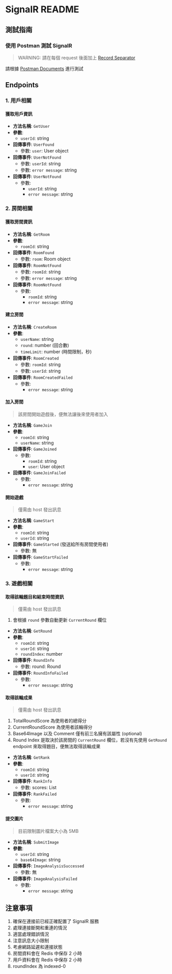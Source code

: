 # SignalR README

## 測試指南

### 使用 Postman 測試 SignalR

> WARNING: 請在每個 request 後面加上 [Record Separator](https://symbl.cc/en/001E/)

請根據 [Postman Documents](https://warped-robot-79802.postman.co/workspace/My-Workspace~3161c694-30f3-4b7e-8bb0-23d06a01cf20/ws-raw-request/67ffb3afac0e77435e200472) 進行測試 

## Endpoints

### 1. 用戶相關
#### 獲取用戶資訊
- **方法名稱**: `GetUser`
- **參數**:
  - `userId`: string
- **回傳事件**: `UserFound`
  - 參數: `user`: User object
- **回傳事件**: `UserNotFound`
  - 參數: `userId`: string
  - 參數: `error message`: string
- **回傳事件**: `UserNotFound`
  - 參數:
    - `userId`: string
    - `error message`: string

### 2. 房間相關
#### 獲取房間資訊
- **方法名稱**: `GetRoom`
- **參數**:
  - `roomId`: string
- **回傳事件**: `RoomFound`
  - 參數: `room`: Room object
- **回傳事件**: `RoomNotFound`
  - 參數: `roomId`: string
  - 參數: `error message`: string
- **回傳事件**: `RoomNotFound`
  - 參數:
    - `roomId`: string
    - `error message`: string

#### 建立房間
- **方法名稱**: `CreateRoom`
- **參數**:
  - `userName`: string
  - `round`: number (回合數)
  - `timeLimit`: number (時間限制，秒)
- **回傳事件**: `RoomCreated`
  - 參數: `roomId`: string
  - 參數: `userId`: string
- **回傳事件**: `RoomCreatedFailed`
  - 參數:
    - `error message`: string

#### 加入房間

> 該房間開始遊戲後，便無法讓後來使用者加入

- **方法名稱**: `GameJoin`
- **參數**:
  - `roomId`: string
  - `userName`: string
- **回傳事件**: `GameJoined`
  - 參數: 
    - `roomId`: string
    - `user`: User object
- **回傳事件**: `GameJoinFailed`
  - 參數:
    - `error message`: string

#### 開始遊戲

> 僅需由 host 發出訊息

- **方法名稱**: `GameStart`
- **參數**:
  - `roomId`: string
  - `userId`: string
- **回傳事件**: `GameStarted` (發送給所有房間使用者)
  - 參數: 無
- **回傳事件**: `GameStartFailed`
  - 參數:
    - `error message`: string

### 3. 遊戲相關
#### 取得該輪題目和結束時間資訊

> 僅需由 host 發出訊息

1. 會根據 `round` 參數自動更新 `CurrentRound` 欄位

- **方法名稱**: `GetRound`
- **參數**:
  - `roomId`: string
  - `userId`: string
  - `roundIndex`: number
- **回傳事件**: `RoundInfo`
  - 參數: round: Round
- **回傳事件**: `RoundInfoFailed`
  - 參數:
    - `error message`: string

#### 取得該輪成果

> 僅需由 host 發出訊息

1. TotalRoundScore 為使用者的總得分
2. CurrentRoundScore 為使用者該輪得分
3. Base64Image 以及 Comment 僅有前三名擁有該屬性 (optional)
4. Round Index 是取決於該房間的 `CurrentRound` 欄位，若沒有先使用 `GetRound` endpoint 來取得題目，便無法取得該輪成果

- **方法名稱**: `GetRank`
- **參數**:
  - `roomId`: string
  - `userId`: string
- **回傳事件**: `RankInfo`
  - 參數: scores: List<Score>
- **回傳事件**: `RankFailed`
  - 參數:
    - `error message`: string

#### 提交圖片

> 目前限制圖片檔案大小為 5MB

- **方法名稱**: `SubmitImage`
- **參數**:
  - `userId`: string
  - `base64Image`: string
- **回傳事件**: `ImageAnalysisSuccessed`
  - 參數: 無
- **回傳事件**: `ImageAnalysisFailed`
  - 參數:
    - `error message`: string


## 注意事項
1. 確保在連接前已經正確配置了 SignalR 服務
2. 處理連接斷開和重連的情況
3. 適當處理錯誤情況
4. 注意訊息大小限制
5. 考慮網路延遲和連接狀態
6. 房間資料會在 Redis 中保存 2 小時
7. 用戶資料會在 Redis 中保存 2 小時
8. roundIndex 為 indexed-0